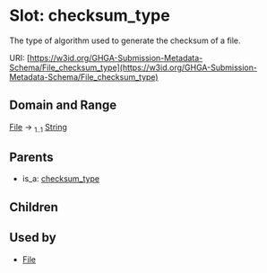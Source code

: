 
# Slot: checksum_type


The type of algorithm used to generate the checksum of a file.

URI: [https://w3id.org/GHGA-Submission-Metadata-Schema/File_checksum_type](https://w3id.org/GHGA-Submission-Metadata-Schema/File_checksum_type)


## Domain and Range

[File](File.md) &#8594;  <sub>1..1</sub> [String](types/String.md)

## Parents

 *  is_a: [checksum_type](checksum_type.md)

## Children


## Used by

 * [File](File.md)
